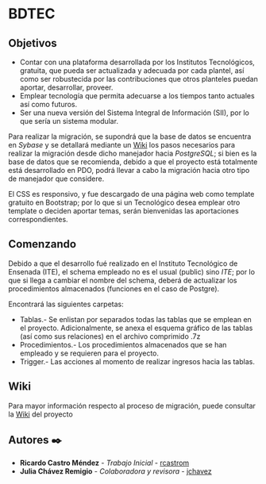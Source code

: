 # BDTEC
## Objetivos
* Contar con una plataforma desarrollada por los Institutos Tecnológicos, gratuita, que pueda ser actualizada y adecuada por cada plantel, así como 
ser robustecida por las contribuciones que otros planteles puedan aportar, desarrollar, proveer.
* Emplear tecnología que permita adecuarse a los tiempos tanto actuales así como futuros.
* Ser una nueva versión del Sistema Integral de Información (SII), por lo que sería un sistema modular.

Para realizar la migración, se supondrá que la base de datos se encuentra en _Sybase_ y se detallará mediante un [Wiki](#wiki) los pasos necesarios para 
realizar la migración desde dicho manejador hacia _PostgreSQL_; si bien es la base de datos que se recomienda, debido a que el proyecto está totalmente está 
desarrollado en PDO, podrá llevar a cabo la migración hacia otro tipo de manejador que considere.

El CSS es responsivo, y fue descargado de una página web como template gratuito en Bootstrap; por lo que si un Tecnológico desea emplear otro template o 
deciden aportar temas, serán bienvenidas las aportaciones correspondientes.

## Comenzando
Debido a que el desarrollo fué realizado en el Instituto Tecnológico de Ensenada (ITE), el schema empleado no es el usual (public) sino _ITE_; por lo que si 
llega a cambiar el nombre del schema, deberá de actualizar los procedimientos almacenados (funciones en el caso de Postgre).

Encontrará las siguientes carpetas:
* Tablas.- Se enlistan por separados todas las tablas que se emplean en el proyecto. Adicionalmente, se anexa el esquema gráfico de las tablas (así como sus relaciones) en el archivo comprimido .7z
* Procedimientos.- Los procedimientos almacenados que se han empleado y se requieren para el proyecto.
* Trigger.- Las acciones al momento de realizar ingresos hacia las tablas.

## Wiki
Para mayor información respecto al proceso de migración, puede consultar la [Wiki](https://github.com/rcastrom/bdtec/wiki/Migrar) del proyecto

## Autores ✒️

* **Ricardo Castro Méndez** - *Trabajo Inicial* - [rcastrom](https://github.com/rcastrom)
* **Julia Chávez Remigio** - *Colaboradora y revisora* - [jchavez](mailto:jchavez@ite.edu.mx)


